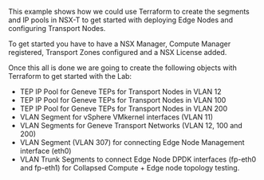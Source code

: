 This example shows how we could use Terraform to create the segments and IP pools in NSX-T to get started with deploying Edge Nodes and configuring Transport Nodes.

To get started you have to have a NSX Manager, Compute Manager registered, Transport Zones configured and a NSX License added.

Once this all is done we are going to create the following objects with Terraform to get started with the Lab:

- TEP IP Pool for Geneve TEPs for Transport Nodes in VLAN 12
- TEP IP Pool for Geneve TEPs for Transport Nodes in VLAN 100
- TEP IP Pool for Geneve TEPs for Transport Nodes in VLAN 200
- VLAN Segment for vSphere VMkernel interfaces (VLAN 11)
- VLAN Segments for Geneve Transport Networks (VLAN 12, 100 and 200)
- VLAN Segment (VLAN 307) for connecting Edge Node Management interface (eth0)
- VLAN Trunk Segments to connect Edge Node DPDK interfaces (fp-eth0 and fp-eth1) for Collapsed Compute + Edge node topology testing.